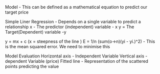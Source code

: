 Model - This can be defined as a mathematical equation to predict our target price 

Simple Liner Regression - Depends on a single variable to predict a relationship 
x - The predictor (independent) variable - x 
y = The Target(Dependent) variable -y 

y = mx + c (x = steepness of the line )
E = 1/n (sum(o->n)(yi - yi.)^2)    - This is the mean squared error. We need to minimise this 

Model Evaluation 
Horizontal axis - Independent Variable 
Vertical axis - dependent Variable (price)
Fitted line - Representation of the scattered points predicting the value 

